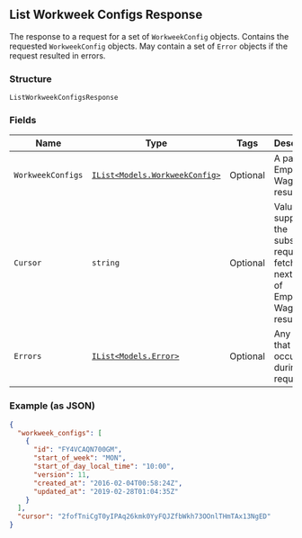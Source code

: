 ## List Workweek Configs Response

The response to a request for a set of `WorkweekConfig` objects. Contains
the requested `WorkweekConfig` objects. May contain a set of `Error` objects if
the request resulted in errors.

### Structure

`ListWorkweekConfigsResponse`

### Fields

| Name | Type | Tags | Description |
|  --- | --- | --- | --- |
| `WorkweekConfigs` | [`IList<Models.WorkweekConfig>`](/doc/models/workweek-config.md) | Optional | A page of Employee Wage results. |
| `Cursor` | `string` | Optional | Value supplied in the subsequent request to fetch the next page of<br>Employee Wage results. |
| `Errors` | [`IList<Models.Error>`](/doc/models/error.md) | Optional | Any errors that occurred during the request. |

### Example (as JSON)

```json
{
  "workweek_configs": [
    {
      "id": "FY4VCAQN700GM",
      "start_of_week": "MON",
      "start_of_day_local_time": "10:00",
      "version": 11,
      "created_at": "2016-02-04T00:58:24Z",
      "updated_at": "2019-02-28T01:04:35Z"
    }
  ],
  "cursor": "2fofTniCgT0yIPAq26kmk0YyFQJZfbWkh73OOnlTHmTAx13NgED"
}
```

